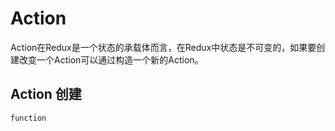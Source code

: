 # Action
Action在Redux是一个状态的承载体而言，在Redux中状态是不可变的，如果要创建改变一个Action可以通过构造一个新的Action。

## Action 创建

```
function 
```